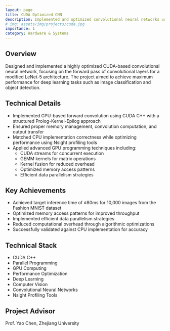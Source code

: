 ```yaml
---
layout: page
title: CUDA Optimized CNN
description: Implemented and optimized convolutional neural networks using CUDA for high-performance computing
# img: assets/img/projects/cuda.jpg
importance: 1
category: Hardware & Systems
---
```


## Overview

Designed and implemented a highly optimized CUDA-based convolutional neural network, focusing on the forward pass of convolutional layers for a modified LeNet-5 architecture. The project aimed to achieve maximum performance for deep learning tasks such as image classification and object detection.

## Technical Details

- Implemented GPU-based forward convolution using CUDA C++ with a structured Prolog-Kernel-Epilog approach
- Ensured proper memory management, convolution computation, and output transfer
- Matched CPU implementation correctness while optimizing performance using Nsight profiling tools
- Applied advanced GPU programming techniques including:
  - CUDA streams for concurrent execution
  - GEMM kernels for matrix operations
  - Kernel fusion for reduced overhead
  - Optimized memory access patterns
  - Efficient data parallelism strategies

## Key Achievements

- Achieved target inference time of ≤80ms for 10,000 images from the Fashion MNIST dataset
- Optimized memory access patterns for improved throughput
- Implemented efficient data parallelism strategies
- Reduced computational overhead through algorithmic optimizations
- Successfully validated against CPU implementation for accuracy

## Technical Stack

- CUDA C++
- Parallel Programming
- GPU Computing
- Performance Optimization
- Deep Learning
- Computer Vision
- Convolutional Neural Networks
- Nsight Profiling Tools

## Project Advisor
Prof. Yao Chen, Zhejiang University 